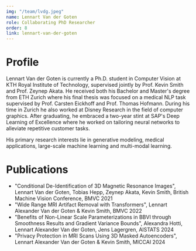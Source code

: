 ```yaml
---
img: "/team/lvdg.jpeg"
name: Lennart Van der Goten
role: Collaborating PhD Researcher
order: 8
link: lennart-van-der-goten
---
```


# Profile
Lennart Van der Goten is currently a Ph.D. student in Computer Vision at KTH Royal Institute of Technology, supervised jointly by Prof. Kevin Smith and Prof. Zeynep Akata. He received both his Bachelor and Master's degree from ETH Zurich where his final thesis was focused on a medical NLP task supervised by Prof. Carsten Eickhoff and Prof. Thomas Hofmann. During his time in Zurich he also worked at Disney Research in the field of computer graphics. After graduating, he embraced a two-year stint at SAP's Deep Learning of Excellence where he worked on tailoring neural networks to alleviate repetitive customer tasks.

His primary research interests lie in generative modeling, medical applications, large-scale machine learning and multi-modal learning.

# Publications

- "Conditional De-Identification of 3D Magnetic Resonance Images", Lennart Van der Goten, Tobias Hepp, Zeynep Akata, Kevin Smith, British Machine Vision Conference, BMVC 2021
- "Wide Range MRI Artifact Removal with Transformers", Lennart Alexander Van der Goten & Kevin Smith, BMVC 2022
- "Benefits of Non-Linear Scale Parameterizations in BBVI through Smoothness Results and Gradient Variance Bounds", Alexandra Hotti, Lennart Alexander Van der Goten, Jens Lagergren, AISTATS 2024
- "Privacy Protection in MRI Scans Using 3D Masked Autoencoders", Lennart Alexander Van der Goten & Kevin Smith, MICCAI 2024